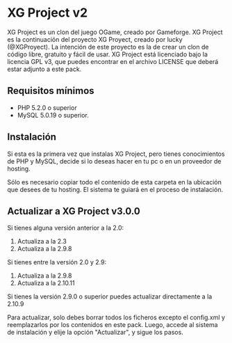 # XG Project v2 #

XG Project es un clon del juego OGame, creado por Gameforge. XG Project es la continuación del proyecto XG Proyect, creado por lucky (@XGProyect). La intención de este proyecto es la de crear un clon de código libre, gratuito y fácil de usar. XG Project está licenciado bajo la licencia GPL v3, que puedes encontrar en el archivo LICENSE que deberá estar adjunto a este pack.

## Requisitos mínimos ##

* PHP 5.2.0 o superior
* MySQL 5.0.19 o superior.

## Instalación ##

Si esta es la primera vez que instalas XG Project, pero tienes conocimientos de PHP y MySQL, decide si lo deseas hacer en tu pc o en un proveedor de hosting.

Sólo es necesario copiar todo el contenido de esta carpeta en la ubicación que desees de tu hosting. El sistema te guiará en el proceso de instalación.

## Actualizar a XG Project v3.0.0

Si tienes alguna versión anterior a la 2.0:

1. Actualiza a la 2.3
2. Actualiza a la 2.9.8


Si tienes entre la versión 2.0 y 2.9:

1. Actualiza a la 2.9.8
2. Actualiza a la 2.10.11

Si tienes la versión 2.9.0 o superior puedes actualizar directamente a la 2.10.9

Para actualizar, solo debes borrar todos los ficheros excepto el config.xml y reemplazarlos por los contenidos en este pack. Luego, accede al sistema de instalación y elije la opción "Actualizar", y sigue los pasos.